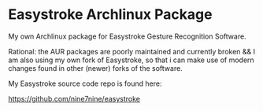 # Easystroke Archlinux Package

My own Archlinux package for Easystroke Gesture Recognition Software.

Rational: the AUR packages are poorly maintained and currently broken && I am
also using my own fork of Easystroke, so that i can make use of modern changes 
found in other (newer) forks of the software.

My Easystroke source code repo is found here:

https://github.com/nine7nine/easystroke
